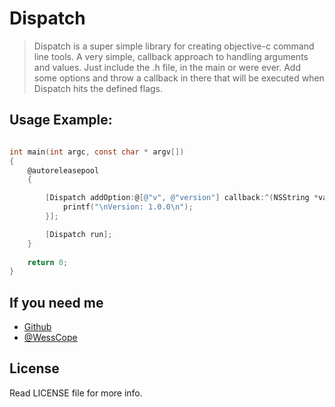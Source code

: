 # Dispatch

> Dispatch is a super simple library for creating objective-c command line tools.  A very simple, callback approach to handling arguments and values.
Just include the .h file, in the main or were ever.  Add some options and throw a callback in there that will be executed when Dispatch hits the defined flags.

## Usage Example:
```objectivec

int main(int argc, const char * argv[])
{
    @autoreleasepool
    {

		[Dispatch addOption:@[@"v", @"version"] callback:^(NSString *value) {
			printf("\nVersion: 1.0.0\n");
		}];

		[Dispatch run];
	}
	
	return 0;
}

```
## If you need me
* [Github](http://www.github.com/wess)
* [@WessCope](http://www.twitter.com/wess)

## License
Read LICENSE file for more info.